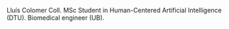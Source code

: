Lluís Colomer Coll. MSc Student in Human-Centered Artificial Intelligence (DTU). Biomedical engineer (UB).

